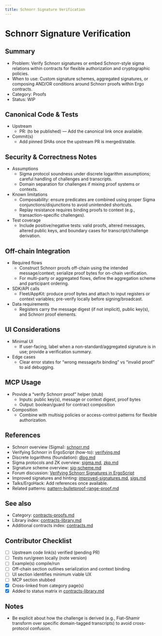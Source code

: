 ```yaml
---
title: Schnorr Signature Verification
---
```


# Schnorr Signature Verification

## Summary

- Problem: Verify Schnorr signatures or embed Schnorr-style sigma relations within contracts for flexible authorization and cryptographic policies.
- When to use: Custom signature schemes, aggregated signatures, or composing AND/OR conditions around Schnorr proofs within Ergo contracts.
- Category: Proofs
- Status: WIP

## Canonical Code & Tests

- Upstream  
  - PR: (to be published) — Add the canonical link once available.
- Commit(s)  
  - Add pinned SHAs once the upstream PR is merged/stable.

## Security & Correctness Notes

- Assumptions  
  - Sigma protocol soundness under discrete logarithm assumptions; careful handling of challenges and transcripts.
  - Domain separation for challenges if mixing proof systems or contexts.
- Known limitations  
  - Composability: ensure predicates are combined using proper Sigma conjunctions/disjunctions to avoid unintended shortcuts.
  - Replay resistance requires binding proofs to context (e.g., transaction-specific challenges).
- Test coverage  
  - Include positive/negative tests: valid proofs, altered messages, altered public keys, and boundary cases for transcript/challenge derivation.

## Off-chain Integration

- Required flows  
  - Construct Schnorr proofs off-chain using the intended message/context; serialize proof bytes for on-chain verification.
  - For multi-party or aggregated flows, define the aggregation scheme and participant ordering.
- SDK/API calls  
  - Fleet/AppKit: produce proof bytes and attach to input registers or context variables; pre-verify locally before signing/broadcast.
- Data requirements  
  - Registers carry the message digest (if not implicit), public key(s), and Schnorr proof elements.

## UI Considerations

- Minimal UI  
  - If user-facing, label when a non-standard/aggregated signature is in use; provide a verification summary.
- Edge cases  
  - Clear error states for “wrong message/tx binding” vs “invalid proof” to aid debugging.

## MCP Usage

- Provide a “verify Schnorr proof” helper (stub)  
  - Inputs: public key(s), message or context digest, proof bytes  
  - Output: boolean/guard for contract composition
- Composition  
  - Combine with multisig policies or access-control patterns for flexible authorization.

## References

- Schnorr overview (Sigma): [schnorr.md](schnorr.md)
- Verifying Schnorr in ErgoScript (how-to): [verifying.md](verifying.md)
- Discrete logarithms (foundation): [dlog.md](dlog.md)
- Sigma protocols and ZK overview: [sigma.md](sigma.md), [zkp.md](zkp.md)
- Signature scheme overview: [sig-scheme.md](sig-scheme.md)
- Forum discussion: [Verifying Schnorr Signatures in ErgoScript](https://www.ergoforum.org/t/verifying-schnorr-signatures-in-ergoscript/3407)
- Improved signatures and hinting: [improved-signatures.md](improved-signatures.md), [sigs.md](sigs.md)
- Talks/ErgoHack: Add references once available.
- Related patterns: [pattern-bulletproof-range-proof.md](pattern-bulletproof-range-proof.md)

## See also

- Category: [contracts-proofs.md](contracts-proofs.md)  
- Library index: [contracts-library.md](contracts-library.md)  
- Additional contracts index: [contracts.md](contracts.md)

## Contributor Checklist

- [ ] Upstream code link(s) verified (pending PR)
- [ ] Tests run/green locally (note version)
- [ ] Example(s) compile/run
- [ ] Off-chain section outlines serialization and context binding
- [ ] UI section identifies minimum viable UX
- [ ] MCP section stubbed
- [x] Cross-linked from category page(s)
- [x] Added to status matrix in [contracts-library.md](contracts-library.md)

## Notes

- Be explicit about how the challenge is derived (e.g., Fiat–Shamir transform over specific domain-tagged transcripts) to avoid cross-protocol confusion.
